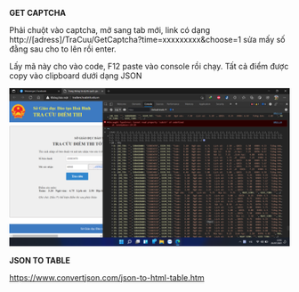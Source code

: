 **GET CAPTCHA**

Phải chuột vào captcha, mở sang tab mới, link có dạng
http://[adress]/TraCuu/GetCaptcha?time=xxxxxxxxx&choose=1
sửa mấy số đằng sau cho to lên rồi enter.

Lấy mã này cho vào code, F12 paste vào console rồi chạy. Tất cả điểm được copy vào clipboard dưới dạng JSON

![image](/IMG/scrs.png)



**JSON TO TABLE**

https://www.convertjson.com/json-to-html-table.htm
